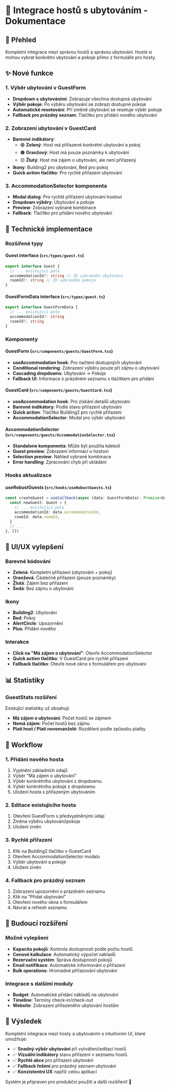 # 🏨 Integrace hostů s ubytováním - Dokumentace

## 🎯 Přehled

Kompletní integrace mezi správou hostů a správou ubytování. Hosté si mohou vybrat konkrétní ubytování a pokoje přímo z formuláře pro hosty.

## ✨ Nové funkce

### **1. Výběr ubytování v GuestForm**
- **Dropdown s ubytováními**: Zobrazuje všechna dostupná ubytování
- **Výběr pokoje**: Po výběru ubytování se zobrazí dostupné pokoje
- **Automatické resetování**: Při změně ubytování se resetuje výběr pokoje
- **Fallback pro prázdný seznam**: Tlačítko pro přidání nového ubytování

### **2. Zobrazení ubytování v GuestCard**
- **Barevné indikátory**:
  - 🟢 **Zelený**: Host má přiřazené konkrétní ubytování a pokoj
  - 🟠 **Oranžový**: Host má pouze poznámky k ubytování
  - 🟡 **Žlutý**: Host má zájem o ubytování, ale není přiřazený
- **Ikony**: Building2 pro ubytování, Bed pro pokoj
- **Quick action tlačítko**: Pro rychlé přiřazení ubytování

### **3. AccommodationSelector komponenta**
- **Modal dialog**: Pro rychlé přiřazení ubytování hostovi
- **Dropdown výběry**: Ubytování a pokoje
- **Preview**: Zobrazení vybrané kombinace
- **Fallback**: Tlačítko pro přidání nového ubytování

## 🔧 Technické implementace

### **Rozšířené typy**

#### **Guest interface** (`src/types/guest.ts`)
```typescript
export interface Guest {
  // ... existující pole
  accommodationId?: string // ID vybraného ubytování
  roomId?: string // ID vybraného pokoje
}
```

#### **GuestFormData interface** (`src/types/guest.ts`)
```typescript
export interface GuestFormData {
  // ... existující pole
  accommodationId?: string
  roomId?: string
}
```

### **Komponenty**

#### **GuestForm** (`src/components/guests/GuestForm.tsx`)
- **useAccommodation hook**: Pro načtení dostupných ubytování
- **Conditional rendering**: Zobrazení výběru pouze při zájmu o ubytování
- **Cascading dropdowns**: Ubytování → Pokoje
- **Fallback UI**: Informace o prázdném seznamu s tlačítkem pro přidání

#### **GuestCard** (`src/components/guests/GuestCard.tsx`)
- **useAccommodation hook**: Pro získání detailů ubytování
- **Barevné indikátory**: Podle stavu přiřazení ubytování
- **Quick action**: Tlačítko Building2 pro rychlé přiřazení
- **AccommodationSelector**: Modal pro výběr ubytování

#### **AccommodationSelector** (`src/components/guests/AccommodationSelector.tsx`)
- **Standalone komponenta**: Může být použita kdekoli
- **Guest preview**: Zobrazení informací o hostovi
- **Selection preview**: Náhled vybrané kombinace
- **Error handling**: Zpracování chyb při ukládání

### **Hooks aktualizace**

#### **useRobustGuests** (`src/hooks/useRobustGuests.ts`)
```typescript
const createGuest = useCallback(async (data: GuestFormData): Promise<Guest> => {
  const newGuest: Guest = {
    // ... existující pole
    accommodationId: data.accommodationId,
    roomId: data.roomId,
  }
  // ...
}, [])
```

## 🎨 UI/UX vylepšení

### **Barevné kódování**
- **Zelená**: Kompletní přiřazení (ubytování + pokoj)
- **Oranžová**: Částečné přiřazení (pouze poznámky)
- **Žlutá**: Zájem bez přiřazení
- **Šedá**: Bez zájmu o ubytování

### **Ikony**
- **Building2**: Ubytování
- **Bed**: Pokoj
- **AlertCircle**: Upozornění
- **Plus**: Přidání nového

### **Interakce**
- **Click na "Má zájem o ubytování"**: Otevře AccommodationSelector
- **Quick action tlačítko**: V GuestCard pro rychlé přiřazení
- **Fallback tlačítko**: Otevře nové okno s formulářem pro ubytování

## 📊 Statistiky

### **GuestStats rozšíření**
Existující statistiky už obsahují:
- **Má zájem o ubytování**: Počet hostů se zájmem
- **Nemá zájem**: Počet hostů bez zájmu
- **Platí host / Platí novomanželé**: Rozdělení podle způsobu platby

## 🔄 Workflow

### **1. Přidání nového hosta**
1. Vyplnění základních údajů
2. Výběr "Má zájem o ubytování"
3. Výběr konkrétního ubytování z dropdownu
4. Výběr konkrétního pokoje z dropdownu
5. Uložení hosta s přiřazeným ubytováním

### **2. Editace existujícího hosta**
1. Otevření GuestForm s předvyplněnými údaji
2. Změna výběru ubytování/pokoje
3. Uložení změn

### **3. Rychlé přiřazení**
1. Klik na Building2 tlačítko v GuestCard
2. Otevření AccommodationSelector modalu
3. Výběr ubytování a pokoje
4. Uložení změn

### **4. Fallback pro prázdný seznam**
1. Zobrazení upozornění o prázdném seznamu
2. Klik na "Přidat ubytování"
3. Otevření nového okna s formulářem
4. Návrat a refresh seznamu

## 🚀 Budoucí rozšíření

### **Možné vylepšení**
- **Kapacita pokojů**: Kontrola dostupnosti podle počtu hostů
- **Cenové kalkulace**: Automatický výpočet nákladů
- **Rezervační systém**: Správa dostupnosti pokojů
- **Email notifikace**: Automatické informování o přiřazení
- **Bulk operations**: Hromadné přiřazování ubytování

### **Integrace s dalšími moduly**
- **Budget**: Automatické přidání nákladů na ubytování
- **Timeline**: Termíny check-in/check-out
- **Website**: Zobrazení přiřazeného ubytování hostům

## 🎯 Výsledek

Kompletní integrace mezi hosty a ubytováním s intuitivním UI, které umožňuje:
- ✅ **Snadný výběr ubytování** při vytváření/editaci hostů
- ✅ **Vizuální indikátory** stavu přiřazení v seznamu hostů
- ✅ **Rychlé akce** pro přiřazení ubytování
- ✅ **Fallback řešení** pro prázdný seznam ubytování
- ✅ **Konzistentní UX** napříč celou aplikací

Systém je připraven pro produkční použití a další rozšíření! 🎉
